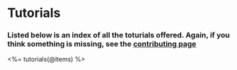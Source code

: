# <i class="fa fa-book"></i> Tutorials

### Listed below is an index of all the toturials offered. Again, if you think something is missing, see the [contributing page](/contributing.html)

<%= tutorials(@items) %>
